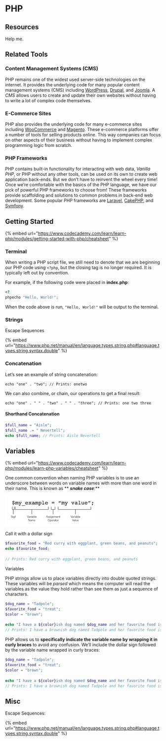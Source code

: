 # PHP

## Resources

Help me.&#x20;

## Related Tools

### Content Management Systems (CMS)

PHP remains one of the widest used server-side technologies on the internet. It provides the underlying code for many popular content management systems (CMS) including [WordPress](https://wordpress.com/), [Drupal](https://www.drupal.org/), and [Joomla](https://www.joomla.org/). A _CMS_ allows users to create and update their own websites without having to write a lot of complex code themselves.

### E-Commerce Sites

PHP also provides the underlying code for many e-commerce sites including [WooCommerce](https://woocommerce.com/) and [Magento](https://magento.com/). These e-commerce platforms offer a number of tools for selling products online. This way companies can focus on other aspects of their business without having to implement complex programming logic from scratch.

### PHP Frameworks

PHP contains built-in functionality for interacting with web data, _Vanilla PHP_, or PHP without any other tools, can be used on its own to create web application back-ends. But we don’t have to reinvent the wheel every time! Once we’re comfortable with the basics of the PHP language, we have our pick of powerful PHP frameworks to choose from! These frameworks provide scaffolding and solutions to common problems in back-end web development. Some popular PHP frameworks are [Laravel](https://laravel.com/), [CakePHP](https://cakephp.org/), and [Symfony](https://symfony.com/).

## Getting Started

{% embed url="https://www.codecademy.com/learn/learn-php/modules/getting-started-with-php/cheatsheet" %}



### Terminal

When writing a PHP script file, we still need to denote that we are beginning our PHP code using `<?php`, but the closing tag is no longer required. It is typically left out by convention.

For example, if the following code were placed in **index.php**:

```php
<?
phpecho "Hello, World!";
```

When the code above is run, `"Hello, World!"` will be output to the terminal.

### Strings

Escape Sequences

{% embed url="https://www.php.net/manual/en/language.types.string.php#language.types.string.syntax.double" %}

### Concatenation

&#x20;Let’s see an example of string concatenation:

```
echo "one" . "two"; // Prints: onetwo
```

We can also combine, or chain, our operations to get a final result:

```
echo "one" . " " . "two" . " " . "three"; // Prints: one two three
```

#### Shorthand Concatenation

```php
$full_name = "Aisle";
$full_name .= " Nevertell";
echo $full_name; // Prints: Aisle Nevertell
```



## Variables

{% embed url="https://www.codecademy.com/learn/learn-php/modules/learn-php-variables/cheatsheet" %}



One common convention when naming PHP variables is to use an underscore between words on variable names with more than one word in their name. This is known as ** **_**snake case**_**:**

![](<../../../.gitbook/assets/image (458).png>)

Call it with a dollar sign

```php
$favorite_food = "Red curry with eggplant, green beans, and peanuts";
echo $favorite_food; 

// Prints: Red curry with eggplant, green beans, and peanuts
```

Variables

PHP strings allow us to place variables directly into double quoted strings. These variables will be _parsed_ which means the computer will read the variables as the value they hold rather than see them as just a sequence of characters.

```php
$dog_name = "Tadpole";
$favorite_food = "treat";
$color = "brown";
 
echo "I have a ${color}ish dog named $dog_name and her favorite food is ${favorite_food}s.";
// Prints: I have a brownish dog named Tadpole and her favorite food is treats.
```

&#x20;PHP allows us to **specifically indicate the variable name by wrapping it in curly braces** to avoid any confusion. We’ll include the dollar sign followed by the variable name wrapped in curly braces:

```php
$dog_name = "Tadpole";
$favorite_food = "treat";
$color = "brown";
 
echo "I have a ${color}ish dog named $dog_name and her favorite food is ${favorite_food}s.";
// Prints: I have a brownish dog named Tadpole and her favorite food is treats.
```



## Misc

Escape Sequences:

{% embed url="https://www.php.net/manual/en/language.types.string.php#language.types.string.syntax.double" %}

